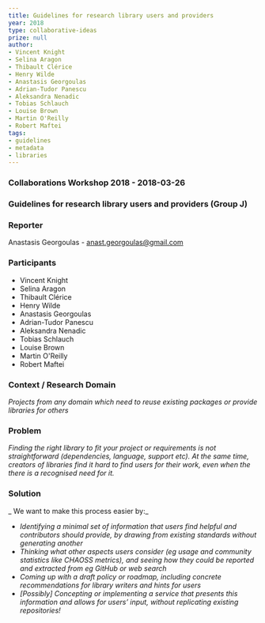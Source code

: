 ```yaml
---
title: Guidelines for research library users and providers
year: 2018
type: collaborative-ideas
prize: null
author:
- Vincent Knight
- Selina Aragon
- Thibault Clérice
- Henry Wilde
- Anastasis Georgoulas
- Adrian-Tudor Panescu
- Aleksandra Nenadic
- Tobias Schlauch
- Louise Brown
- Martin O'Reilly
- Robert Maftei
tags:
- guidelines
- metadata
- libraries
---
```


### Collaborations Workshop 2018 - 2018-03-26


### Guidelines for research library users and providers (Group J)


### **Reporter**

Anastasis Georgoulas - anast.georgoulas@gmail.com


### **Participants**

* Vincent Knight
* Selina Aragon
* Thibault Clérice
* Henry Wilde
* Anastasis Georgoulas
* Adrian-Tudor Panescu
* Aleksandra Nenadic
* Tobias Schlauch
* Louise Brown
* Martin O'Reilly
* Robert Maftei


### **Context / Research Domain**

_Projects from any domain which need to reuse existing packages or provide libraries for others_


### **Problem**

_Finding the right library to fit your project or requirements is not straightforward (dependencies, language, support etc). At the same time, creators of libraries find it hard to find users for their work, even when the there is a recognised need for it._


### **Solution**

_ We want to make this process easier by:_


*   _Identifying a minimal set of information that users find helpful and contributors should provide, by drawing from existing standards without generating another_
*   _Thinking what other aspects users consider (eg usage and community statistics like CHAOSS metrics), and seeing how they could be reported and extracted from eg GitHub or web search_
*   _Coming up with a draft policy or roadmap, including concrete recommendations for library writers and hints for users_
*   _[Possibly] Concepting or implementing a service that presents this information and allows for users’ input, without replicating existing repositories!_


